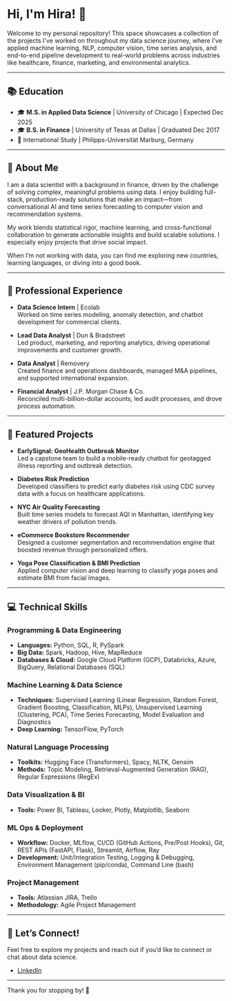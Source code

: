 # Hi, I'm Hira! 👋

Welcome to my personal repository! This space showcases a collection of the projects I've worked on throughout my data science journey, where I’ve applied machine learning, NLP, computer vision, time series analysis, and end-to-end pipeline development to real-world problems across industries like healthcare, finance, marketing, and environmental analytics.

---

## 📚 Education
- 🎓 **M.S. in Applied Data Science** | University of Chicago | Expected Dec 2025
- 🎓 **B.S. in Finance** | University of Texas at Dallas | Graduated Dec 2017
- 📍 International Study | Philipps-Universität Marburg, Germany

---

## 🌸 About Me
I am a data scientist with a background in finance, driven by the challenge of solving complex, meaningful problems using data. I enjoy building full-stack, production-ready solutions that make an impact—from conversational AI and time series forecasting to computer vision and recommendation systems.

My work blends statistical rigor, machine learning, and cross-functional collaboration to generate actionable insights and build scalable solutions. I especially enjoy projects that drive social impact.

When I’m not working with data, you can find me exploring new countries, learning languages, or diving into a good book.

---

## 💼 Professional Experience
- **Data Science Intern** | Ecolab  
  Worked on time series modeling, anomaly detection, and chatbot development for commercial clients.
  
- **Lead Data Analyst** | Dun & Bradstreet  
  Led product, marketing, and reporting analytics, driving operational improvements and customer growth.

- **Data Analyst** | Removery  
  Created finance and operations dashboards, managed M&A pipelines, and supported international expansion.

- **Financial Analyst** | J.P. Morgan Chase & Co.  
  Reconciled multi-billion-dollar accounts, led audit processes, and drove process automation.

---

## 📂 Featured Projects
- **EarlySignal: GeoHealth Outbreak Monitor**  
  Led a capstone team to build a mobile-ready chatbot for geotagged illness reporting and outbreak detection.
  
- **Diabetes Risk Prediction**  
  Developed classifiers to predict early diabetes risk using CDC survey data with a focus on healthcare applications.
  
- **NYC Air Quality Forecasting**  
  Built time series models to forecast AQI in Manhattan, identifying key weather drivers of pollution trends.
  
- **eCommerce Bookstore Recommender**  
  Designed a customer segmentation and recommendation engine that boosted revenue through personalized offers.
  
- **Yoga Pose Classification & BMI Prediction**  
  Applied computer vision and deep learning to classify yoga poses and estimate BMI from facial images.

---

## 💻 Technical Skills

### Programming & Data Engineering
- **Languages:** Python, SQL, R, PySpark
- **Big Data:** Spark, Hadoop, Hive, MapReduce
- **Databases & Cloud:** Google Cloud Platform (GCP), Databricks, Azure, BigQuery, Relational Databases (SQL)

### Machine Learning & Data Science
- **Techniques:** Supervised Learning (Linear Regression, Random Forest, Gradient Boosting, Classification, MLPs), Unsupervised Learning (Clustering, PCA), Time Series Forecasting, Model Evaluation and Diagnostics
- **Deep Learning:** TensorFlow, PyTorch

### Natural Language Processing
- **Toolkits:** Hugging Face (Transformers), Spacy, NLTK, Gensim
- **Methods:** Topic Modeling, Retrieval-Augmented Generation (RAG), Regular Expressions (RegEx)

### Data Visualization & BI
- **Tools:** Power BI, Tableau, Looker, Plotly, Matplotlib, Seaborn

### ML Ops & Deployment
- **Workflow:** Docker, MLflow, CI/CD (GitHub Actions, Pre/Post Hooks), Git, REST APIs (FastAPI, Flask), Streamlit, Airflow, Ray
- **Development:** Unit/Integration Testing, Logging & Debugging, Environment Management (pip/conda), Command Line (bash)

### Project Management
- **Tools:** Atlassian JIRA, Trello
- **Methodology:** Agile Project Management

---

## 🌱 Let’s Connect!
Feel free to explore my projects and reach out if you’d like to connect or chat about data science.

- [LinkedIn](https://www.linkedin.com/in/hirastanley95/)

---

Thank you for stopping by! 🚀
